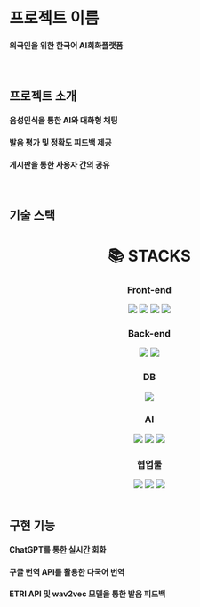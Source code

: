 # 프로젝트 이름
#### 외국인을 위한 한국어 AI회화플랫폼

<br>

## 프로젝트 소개
#### 음성인식을 통한 AI와 대화형 채팅
#### 발음 평가 및 정확도 피드백 제공
#### 게시판을 통한 사용자 간의 공유

<br>

## 기술 스택

<div align=center><h1>📚 STACKS</h1></div>

<div align=center> 

  ### Front-end
  <img src="https://img.shields.io/badge/html5-E34F26?style=for-the-badge&logo=html5&logoColor=white"> 
  <img src="https://img.shields.io/badge/css-1572B6?style=for-the-badge&logo=css3&logoColor=white"> 
  <img src="https://img.shields.io/badge/javascript-F7DF1E?style=for-the-badge&logo=javascript&logoColor=black">
  <img src="https://img.shields.io/badge/bootstrap-7952B3?style=for-the-badge&logo=bootstrap&logoColor=white">
  
  ### Back-end
  <img src="https://img.shields.io/badge/django-092E20?style=for-the-badge&logo=django&logoColor=white">
  <img src="https://img.shields.io/badge/python-3776AB?style=for-the-badge&logo=python&logoColor=white">

  ### DB
  <img src="https://img.shields.io/badge/mysql-4479A1?style=for-the-badge&logo=mysql&logoColor=white">

  ### AI
  <img src="https://img.shields.io/badge/openai-412991?style=for-the-badge&logo=openai&logoColor=white">
  <img src="https://img.shields.io/badge/googletranslate-4285F4?style=for-the-badge&logo=googletranslate&logoColor=white">
  <img src="https://img.shields.io/badge/python-3776AB?style=for-the-badge&logo=python&logoColor=white">

  ### 협업툴
  <img src="https://img.shields.io/badge/github-181717?style=for-the-badge&logo=github&logoColor=white">
  <img src="https://img.shields.io/badge/git-F05032?style=for-the-badge&logo=git&logoColor=white">
  <img src="https://img.shields.io/badge/notion-339AF0?style=for-the-badge&logo=notion&logoColor=white">

</div>

<br>

## 구현 기능

#### ChatGPT를 통한 실시간 회화

#### 구글 번역 API를 활용한 다국어 번역

#### ETRI API 및 wav2vec 모델을 통한 발음 피드백
